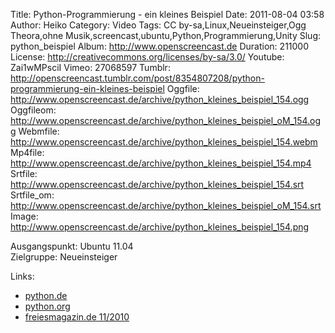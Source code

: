 Title: Python-Programmierung - ein kleines Beispiel
Date: 2011-08-04 03:58
Author: Heiko
Category: Video
Tags: CC by-sa,Linux,Neueinsteiger,Ogg Theora,ohne Musik,screencast,ubuntu,Python,Programmierung,Unity
Slug: python_beispiel
Album: http://www.openscreencast.de
Duration: 211000
License: http://creativecommons.org/licenses/by-sa/3.0/
Youtube: Zai1wMPsciI
Vimeo: 27068597
Tumblr: http://openscreencast.tumblr.com/post/8354807208/python-programmierung-ein-kleines-beispiel
Oggfile: http://www.openscreencast.de/archive/python_kleines_beispiel_154.ogg
Oggfileom: http://www.openscreencast.de/archive/python_kleines_beispiel_oM_154.ogg
Webmfile: http://www.openscreencast.de/archive/python_kleines_beispiel_154.webm
Mp4file: http://www.openscreencast.de/archive/python_kleines_beispiel_154.mp4
Srtfile: http://www.openscreencast.de/archive/python_kleines_beispiel_154.srt
Srtfile_om: http://www.openscreencast.de/archive/python_kleines_beispiel_oM_154.srt
Image: http://www.openscreencast.de/archive/python_kleines_beispiel_154.png

Ausgangspunkt: Ubuntu 11.04  
Zielgruppe: Neueinsteiger  

Links:

  * [python.de](http://www.python.de "Link zu Python.de" )
  * [python.org](http://www.python.org "Link zu Python.org" )
  * [freiesmagazin.de 11/2010](http://www.freiesmagazin.de/freiesMagazin-2010-11 "Link zu freiesmagazin.de" )

